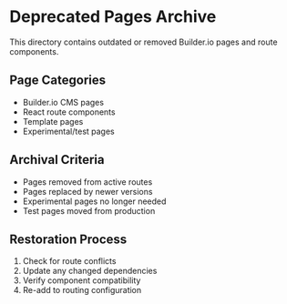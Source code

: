 # Deprecated Pages Archive

This directory contains outdated or removed Builder.io pages and route components.

## Page Categories

- Builder.io CMS pages
- React route components
- Template pages
- Experimental/test pages

## Archival Criteria

- Pages removed from active routes
- Pages replaced by newer versions
- Experimental pages no longer needed
- Test pages moved from production

## Restoration Process

1. Check for route conflicts
2. Update any changed dependencies
3. Verify component compatibility
4. Re-add to routing configuration
